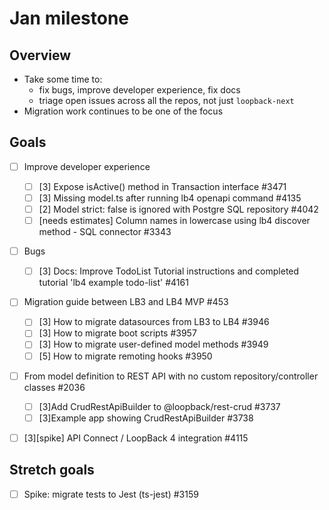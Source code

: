 # Jan milestone

## Overview

- Take some time to:
  - fix bugs, improve developer experience, fix docs
  - triage open issues across all the repos, not just `loopback-next`
- Migration work continues to be one of the focus

## Goals

- [ ] Improve developer experience

  - [ ] [3] Expose isActive() method in Transaction interface #3471
  - [ ] [3] Missing model.ts after running lb4 openapi command #4135
  - [ ] [2] Model strict: false is ignored with Postgre SQL repository #4042
  - [ ] [needs estimates] Column names in lowercase using lb4 discover method -
        SQL connector #3343

- [ ] Bugs

  - [ ] [3] Docs: Improve TodoList Tutorial instructions and completed tutorial
        'lb4 example todo-list' #4161

- [ ] Migration guide between LB3 and LB4 MVP #453

  - [ ] [3] How to migrate datasources from LB3 to LB4 #3946
  - [ ] [3] How to migrate boot scripts #3957
  - [ ] [3] How to migrate user-defined model methods #3949
  - [ ] [5] How to migrate remoting hooks #3950

- [ ] From model definition to REST API with no custom repository/controller
      classes #2036

  - [ ] [3]Add CrudRestApiBuilder to @loopback/rest-crud #3737
  - [ ] [3]Example app showing CrudRestApiBuilder #3738

- [ ] [3][spike] API Connect / LoopBack 4 integration #4115

## Stretch goals

- [ ] Spike: migrate tests to Jest (ts-jest) #3159
